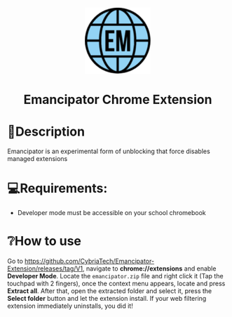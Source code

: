 <p align="center">
<kbd>
<img width="150px" src="icon_128.png">
</kbd>
</p>

<h1 align="center">Emancipator Chrome Extension</h1>

# 📃Description

Emancipator is an experimental form of unblocking that force disables managed extensions

# 💻Requirements:

- Developer mode must be accessible on your school chromebook

# ❔How to use

Go to https://github.com/CybriaTech/Emancipator-Extension/releases/tag/V1, navigate to <b>chrome://extensions</b> and enable <b>Developer Mode</b>.
Locate the `emancipator.zip` file and right click it (Tap the touchpad with 2 fingers), once the context menu appears, locate and press <b>Extract all</b>.
After that, open the extracted folder and select it, press the <b>Select folder</b> button and let the extension install.
If your web filtering extension immediately uninstalls, you did it!
